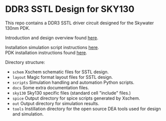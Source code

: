 # DDR3 SSTL Design for SKY130

This repo contains a DDR3 SSTL driver circuit designed for the Skywater 130nm PDK.

Introduction and design overview found [here](docs/DDR3_SSTL_Design.pdf).

Installation simulation script instructions [here](docs/simulation_scripts.md).   
PDK installation instructions found [here](docs/pdk_installation.md).

Directory structure:
* `schem`   Xschem schematic files for SSTL design.
* `layout`  Magic format layout files for SSTL design.
* `scripts` Simulation handling and automation Python scripts.
* `docs`    Some extra documentation files.
* `sky130`  Sky130 specific files (standard cell "include" files.)
* `spice`   Output directory for spice scripts generated by Xschem.
* `out`     Output directory for simulation results.
* `tools`   Instillation directory for the open source DEA tools used for design and simulation.

